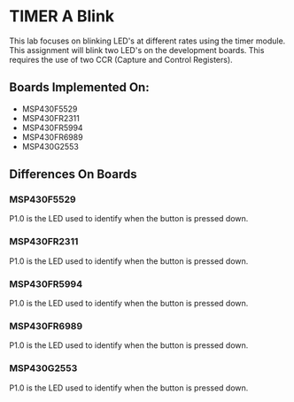 # TIMER A Blink
This lab focuses on blinking LED's at different rates using the timer module. This assignment will blink two LED's on the development boards. This requires the use of two CCR (Capture and Control Registers). 


## Boards Implemented On:
* MSP430F5529
* MSP430FR2311
* MSP430FR5994
* MSP430FR6989
* MSP430G2553

## Differences On Boards
### MSP430F5529
P1.0 is the LED used to identify when the button is pressed down. 

### MSP430FR2311
P1.0 is the LED used to identify when the button is pressed down.

### MSP430FR5994
P1.0 is the LED used to identify when the button is pressed down. 

### MSP430FR6989
P1.0 is the LED used to identify when the button is pressed down.

### MSP430G2553
P1.0 is the LED used to identify when the button is pressed down. 

